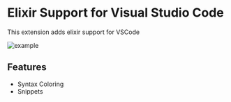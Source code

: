 # Elixir Support for Visual Studio Code
This extension adds elixir support for VSCode

 ![example](https://raw.githubusercontent.com/mat-mcloughlin/vscode-elixir/master/images/example.png)

## Features

* Syntax Coloring
* Snippets
